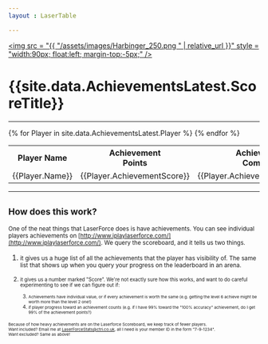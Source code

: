 ```yaml
---
layout : LaserTable

---
```


[<img src = "{{ "/assets/images/Harbinger_250.png " | relative_url }}" style = "width:90px; float:left; margin-top:-5px;" />]( / )

# {{site.data.AchievementsLatest.ScoreTitle}}
-----

<table>
<tr><th>Player Name</th><th>Achievement<br/> Points </th><th> Achievements<br/>Completed</th> </tr>
{% for Player in site.data.AchievementsLatest.Player %}
<tr><td>{{Player.Name}}</td><td>{{Player.AchievementScore}}</td><td>{{Player.AchievementsCompleted}}</td></tr>
{% endfor %}
</table>

-----

## <small>How does this work?</small>

<small>One of the neat things that LaserForce does is have achievements. You can see individual players achievements on [http://www.iplaylaserforce.com/](http://www.iplaylaserforce.com/). We query the scoreboard, and it tells us two things. </small>
1. <small> it gives us a huge list of all the achievements that the player has visibility of. The same list that shows up when you query your progress on the leaderboard in an arena.
2. <small> it gives us a number marked "Score". We're not exactly sure how this works, and want to do careful experimenting to see if we can figure out if:

   3. <small>Achievements have individual value, or if every achievement is worth the same (e.g. getting the level 6 achieve might be worth more than the level 2 one!)</small>  
   4. <small>if player progress toward an achievement counts (e.g. if I have 99% toward the "100% accuracy" achievement, do I get 99% of the achievement points?) </small>  

<small>Because of how heavy achievements are on the Laserforce Scoreboard, we keep track of fewer players.  <br/>
Want included? Email me at [LaserForceStats@ctri.co.uk](mailto:LaserForceStats@ctri.co.uk), all I need is your member ID in the form "7-9-1234". <br/>
Want excluded? Same as above!</small>